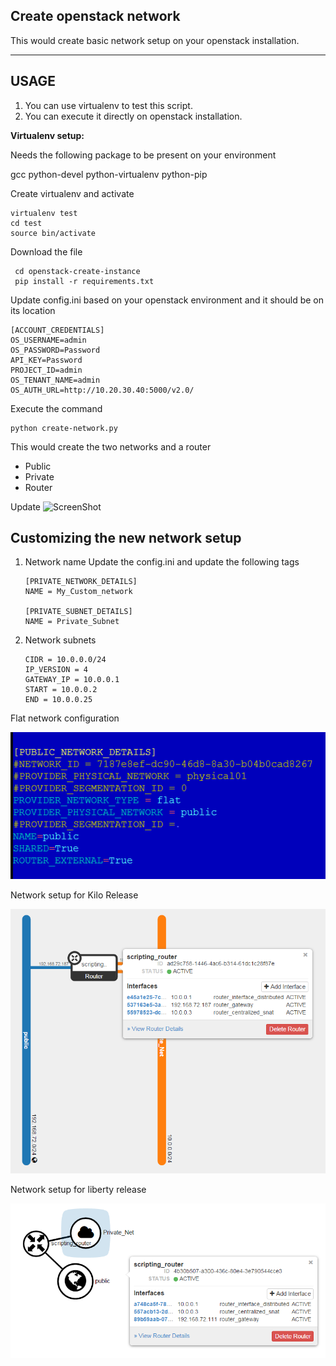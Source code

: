 
**Create openstack network**
-----------------------------

This would create basic network setup on your openstack installation.

----------

USAGE
-----

 1. You can use virtualenv to test this script. 
 2. You can execute it directly on openstack installation.

**Virtualenv setup:**

Needs the following package to be present on your environment

gcc
python-devel
python-virtualenv
python-pip

Create  virtualenv and activate

    virtualenv test
    cd test
    source bin/activate
 
 Download the file
 

     cd openstack-create-instance
     pip install -r requirements.txt

Update config.ini based on your openstack environment and it should be on its location

    [ACCOUNT_CREDENTIALS]
    OS_USERNAME=admin
    OS_PASSWORD=Password
    API_KEY=Password
    PROJECT_ID=admin
    OS_TENANT_NAME=admin
    OS_AUTH_URL=http://10.20.30.40:5000/v2.0/

Execute the command 

    python create-network.py


This would create the two networks and a router

 - Public 
 - Private
 - Router
 

Update 
![ScreenShot](https://github.com/mohi048/openstack-create-instance/master/snapshot-create-instance.png)

Customizing the new network setup
-------------
1. Network name
Update the config.ini and update the following tags

       [PRIVATE_NETWORK_DETAILS]
       NAME = My_Custom_network
       
       [PRIVATE_SUBNET_DETAILS]
       NAME = Private_Subnet

2. Network subnets

       CIDR = 10.0.0.0/24
       IP_VERSION = 4
       GATEWAY_IP = 10.0.0.1
       START = 10.0.0.2
       END = 10.0.0.25


Flat network configuration

![ScreenShot](https://github.com/mohi048/openstack-create-network/blob/master/flat-network.png)




Network setup for Kilo Release

![ScreenShot](https://github.com/mohi048/openstack-create-network/blob/master/kilo.png)



Network setup for liberty release

![ScreenShot](https://github.com/mohi048/openstack-create-network/blob/master/Liberty.png)
